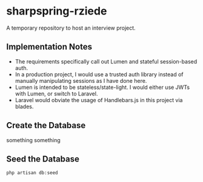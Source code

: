 # sharpspring-rziede

A temporary repository to host an interview project.

## Implementation Notes
* The requirements specifically call out Lumen and stateful session-based auth.
* In a production project, I would use a trusted auth library instead of manually manipulating sessions as I have done here.
* Lumen is intended to be stateless/state-light. I would either use JWTs with Lumen, or switch to Laravel.
* Laravel would obviate the usage of Handlebars.js in this project via blades.

## Create the Database 
something something

## Seed the Database 
`php artisan db:seed`

